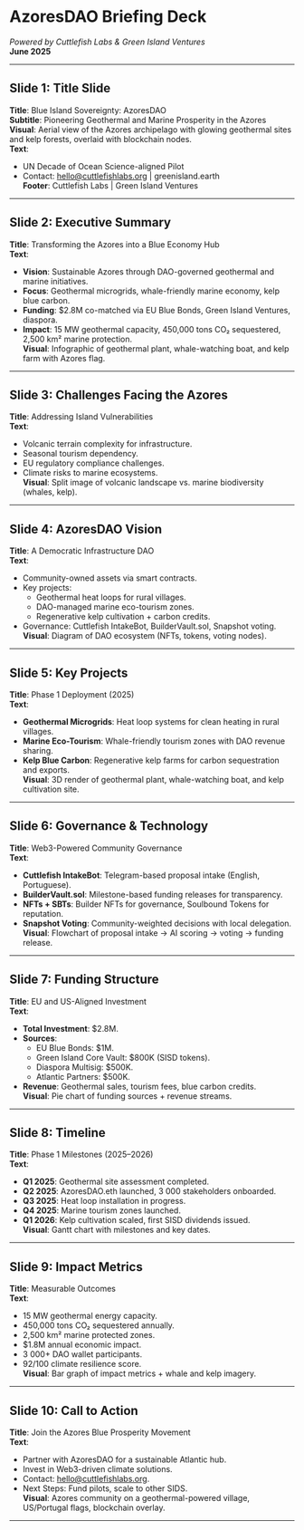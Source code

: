 # AzoresDAO Briefing Deck
*Powered by Cuttlefish Labs & Green Island Ventures*  
**June 2025**

---

## Slide 1: Title Slide
**Title**: Blue Island Sovereignty: AzoresDAO  
**Subtitle**: Pioneering Geothermal and Marine Prosperity in the Azores  
**Visual**: Aerial view of the Azores archipelago with glowing geothermal sites and kelp forests, overlaid with blockchain nodes.  
**Text**:  
- UN Decade of Ocean Science-aligned Pilot  
- Contact: [hello@cuttlefishlabs.org](mailto:hello@cuttlefishlabs.org) | greenisland.earth  
**Footer**: Cuttlefish Labs | Green Island Ventures

---

## Slide 2: Executive Summary
**Title**: Transforming the Azores into a Blue Economy Hub  
**Text**:  
- **Vision**: Sustainable Azores through DAO-governed geothermal and marine initiatives.  
- **Focus**: Geothermal microgrids, whale-friendly marine economy, kelp blue carbon.  
- **Funding**: $2.8M co-matched via EU Blue Bonds, Green Island Ventures, diaspora.  
- **Impact**: 15 MW geothermal capacity, 450,000 tons CO₂ sequestered, 2,500 km² marine protection.  
**Visual**: Infographic of geothermal plant, whale-watching boat, and kelp farm with Azores flag.

---

## Slide 3: Challenges Facing the Azores
**Title**: Addressing Island Vulnerabilities  
**Text**:  
- Volcanic terrain complexity for infrastructure.  
- Seasonal tourism dependency.  
- EU regulatory compliance challenges.  
- Climate risks to marine ecosystems.  
**Visual**: Split image of volcanic landscape vs. marine biodiversity (whales, kelp).  

---

## Slide 4: AzoresDAO Vision
**Title**: A Democratic Infrastructure DAO  
**Text**:  
- Community-owned assets via smart contracts.  
- Key projects:  
  - Geothermal heat loops for rural villages.  
  - DAO-managed marine eco-tourism zones.  
  - Regenerative kelp cultivation + carbon credits.  
- Governance: Cuttlefish IntakeBot, BuilderVault.sol, Snapshot voting.  
**Visual**: Diagram of DAO ecosystem (NFTs, tokens, voting nodes).

---

## Slide 5: Key Projects
**Title**: Phase 1 Deployment (2025)  
**Text**:  
- **Geothermal Microgrids**: Heat loop systems for clean heating in rural villages.  
- **Marine Eco-Tourism**: Whale-friendly tourism zones with DAO revenue sharing.  
- **Kelp Blue Carbon**: Regenerative kelp farms for carbon sequestration and exports.  
**Visual**: 3D render of geothermal plant, whale-watching boat, and kelp cultivation site.

---

## Slide 6: Governance & Technology
**Title**: Web3-Powered Community Governance  
**Text**:  
- **Cuttlefish IntakeBot**: Telegram-based proposal intake (English, Portuguese).  
- **BuilderVault.sol**: Milestone-based funding releases for transparency.  
- **NFTs + SBTs**: Builder NFTs for governance, Soulbound Tokens for reputation.  
- **Snapshot Voting**: Community-weighted decisions with local delegation.  
**Visual**: Flowchart of proposal intake → AI scoring → voting → funding release.

---

## Slide 7: Funding Structure
**Title**: EU and US-Aligned Investment  
**Text**:  
- **Total Investment**: $2.8M.  
- **Sources**:  
  - EU Blue Bonds: $1M.  
  - Green Island Core Vault: $800K (SISD tokens).  
  - Diaspora Multisig: $500K.  
  - Atlantic Partners: $500K.  
- **Revenue**: Geothermal sales, tourism fees, blue carbon credits.  
**Visual**: Pie chart of funding sources + revenue streams.

---

## Slide 8: Timeline
**Title**: Phase 1 Milestones (2025–2026)  
**Text**:  
- **Q1 2025**: Geothermal site assessment completed.  
- **Q2 2025**: AzoresDAO.eth launched, 3 000 stakeholders onboarded.  
- **Q3 2025**: Heat loop installation in progress.  
- **Q4 2025**: Marine tourism zones launched.  
- **Q1 2026**: Kelp cultivation scaled, first SISD dividends issued.  
**Visual**: Gantt chart with milestones and key dates.

---

## Slide 9: Impact Metrics
**Title**: Measurable Outcomes  
**Text**:  
- 15 MW geothermal energy capacity.  
- 450,000 tons CO₂ sequestered annually.  
- 2,500 km² marine protected zones.  
- $1.8M annual economic impact.  
- 3 000+ DAO wallet participants.  
- 92/100 climate resilience score.  
**Visual**: Bar graph of impact metrics + whale and kelp imagery.

---

## Slide 10: Call to Action
**Title**: Join the Azores Blue Prosperity Movement  
**Text**:  
- Partner with AzoresDAO for a sustainable Atlantic hub.  
- Invest in Web3-driven climate solutions.  
- Contact: [hello@cuttlefishlabs.org](mailto:hello@cuttlefishlabs.org).  
- Next Steps: Fund pilots, scale to other SIDS.  
**Visual**: Azores community on a geothermal-powered village, US/Portugal flags, blockchain overlay.

---